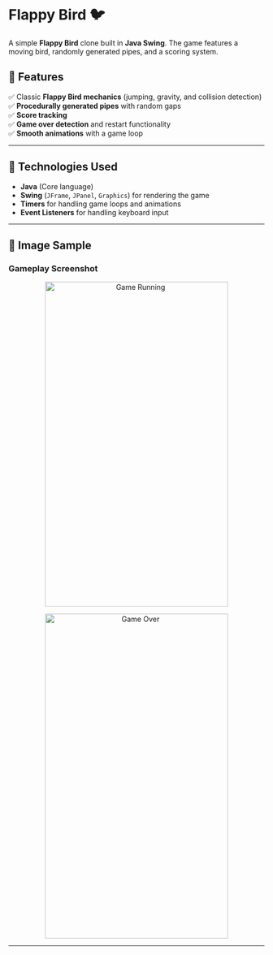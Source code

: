 # **Flappy Bird 🐦**  

A simple **Flappy Bird** clone built in **Java Swing**. The game features a moving bird, randomly generated pipes, and a scoring system.  

## **📌 Features**
✅ Classic **Flappy Bird mechanics** (jumping, gravity, and collision detection)  
✅ **Procedurally generated pipes** with random gaps  
✅ **Score tracking**  
✅ **Game over detection** and restart functionality  
✅ **Smooth animations** with a game loop  

---

## **🚀 Technologies Used**
- **Java** (Core language)  
- **Swing** (`JFrame`, `JPanel`, `Graphics`) for rendering the game  
- **Timers** for handling game loops and animations  
- **Event Listeners** for handling keyboard input  

---

## **📂 Image Sample**
### **Gameplay Screenshot**
<p align="center">
  <img src="https://your-image-link.com" alt="Game Running" width="360" height="640">
</p>

<p align="center">
  <img src="https://your-image-link.com" alt="Game Over" width="360" height="640">
</p>


---
